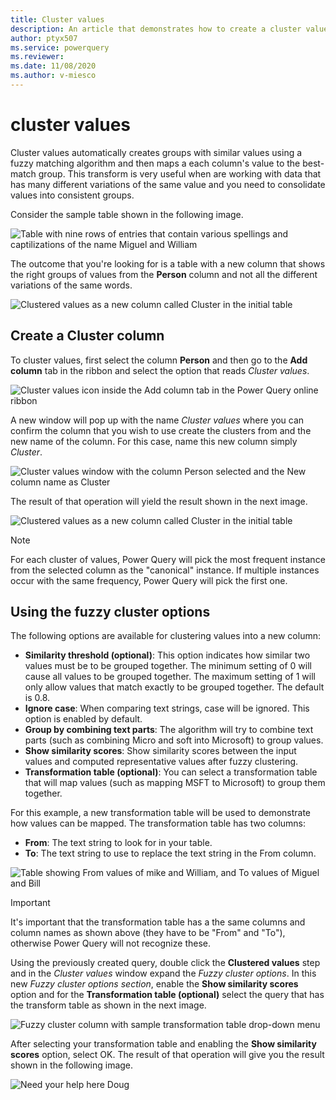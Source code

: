 ```yaml
---
title: Cluster values
description: An article that demonstrates how to create a cluster values column Power Query
author: ptyx507
ms.service: powerquery
ms.reviewer: 
ms.date: 11/08/2020
ms.author: v-miesco
---
```


# cluster values

Cluster values automatically creates groups with similar values using a fuzzy matching algorithm and then maps a each column's value to the best-match group. This transform is very useful when are working with data that has many different variations of the same value and you need to consolidate values into consistent groups.

Consider the sample table shown in the following image.

![Table with nine rows of entries that contain various spellings and captilizations of the name Miguel and William](images/me-fuzzy-grouping-sample-source-table.png)

The outcome that you're looking for is a table with a new column that shows the right groups of values from the **Person** column and not all the different variations of the same words.

![Clustered values as a new column called Cluster in the initial table](images/cluster-column-initial-result.png)

## Create a Cluster column

To cluster values, first select the column **Person** and then go to the **Add column** tab in the ribbon and select the option that reads *Cluster values*.

![Cluster values icon inside the Add column tab in the Power Query online ribbon](images/cluster-column-icon.png)

A new window will pop up with the name *Cluster values* where you can confirm the column that you wish to use create the clusters from and the new name of the column. For this case, name this new column simply *Cluster*.

![Cluster values window with the column Person selected and the New column name as Cluster](images/cluster-column-window-default.png)

The result of that operation will yield the result shown in the next image.

![Clustered values as a new column called Cluster in the initial table](images/cluster-column-initial-result.png)

>[!NOTE]
>For each cluster of values, Power Query will pick the most frequent instance from the selected column as the "canonical" instance. If multiple instances occur with the same frequency, Power Query will pick the first one. 

## Using the fuzzy cluster options

The following options are available for clustering values into a new column:

* **Similarity threshold (optional)**: This option indicates how similar two values must be to be grouped together. The minimum setting of 0 will cause all values to be grouped together. The maximum setting of 1 will only allow values that match exactly to be grouped together. The default is 0.8.
* **Ignore case**: When comparing text strings, case will be ignored. This option is enabled by default.
* **Group by combining text parts**: The algorithm will try to combine text parts (such as combining Micro and soft into Microsoft) to group values.
* **Show similarity scores**: Show similarity scores between the input values and computed representative values after fuzzy clustering.
* **Transformation table (optional)**: You can select a transformation table that will map values (such as mapping MSFT to Microsoft) to group them together.

For this example, a new transformation table will be used to demonstrate how values can be mapped. The transformation table has two columns:
* **From**: The text string to look for in your table.
* **To**: The text string to use to replace the text string in the From column.

![Table showing From values of mike and William, and To values of Miguel and Bill](images/me-fuzzy-grouping-sample-transformation-table.png)

>[!IMPORTANT]
>It's important that the transformation table has a the same columns and column names as shown above (they have to be "From" and "To"), otherwise Power Query will not recognize these.

Using the previously created query, double click the **Clustered values** step and in the *Cluster values* window expand the *Fuzzy cluster options*. In this new *Fuzzy cluster options section*, enable the **Show similarity scores** option and for the **Transformation table (optional)** select the query that has the transform table as shown in the next image.

![Fuzzy cluster column with sample transformation table drop-down menu](images/cluster-column-fuzzy-cluster-options-with-transform-table.png)

After selecting your transformation table and enabling the **Show similarity scores** option, select OK. The result of that operation will give you the result shown in the following image.

![Need your help here Doug](images/cluster-column-final-table.png)
